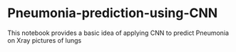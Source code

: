 # Pneumonia-prediction-using-CNN
This notebook provides a basic idea of applying CNN to predict Pneumonia on Xray pictures of lungs
